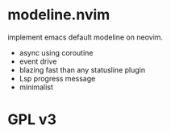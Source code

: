 # modeline.nvim

implement emacs default modeline on neovim.

- async using coroutine
- event drive
- blazing fast than any statusline plugin
- Lsp progress message
- minimalist


# GPL v3
